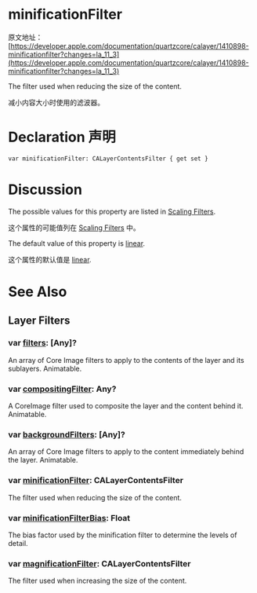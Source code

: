 # minificationFilter

原文地址：[https://developer.apple.com/documentation/quartzcore/calayer/1410898-minificationfilter?changes=la_11_3](https://developer.apple.com/documentation/quartzcore/calayer/1410898-minificationfilter?changes=la_11_3)

The filter used when reducing the size of the content.

减小内容大小时使用的滤波器。

# Declaration 声明

`var minificationFilter: CALayerContentsFilter { get set }`

# Discussion

The possible values for this property are listed in [Scaling Filters](https://developer.apple.com/documentation/quartzcore/calayer/scaling_filters?changes=la_11_3).

这个属性的可能值列在 [Scaling Filters](./Scaling%20Filters.md) 中。

The default value of this property is [linear](https://developer.apple.com/documentation/quartzcore/calayercontentsfilter/1410850-linear?changes=la_11_3).

这个属性的默认值是 [linear](./Scaling%20Filters.md).

# See Also

## Layer Filters

### var [filters](https://developer.apple.com/documentation/quartzcore/calayer/1410901-filters?changes=la_11_3): [Any]?

An array of Core Image filters to apply to the contents of the layer and its sublayers. Animatable.

### var [compositingFilter](https://developer.apple.com/documentation/quartzcore/calayer/1410748-compositingfilter?changes=la_11_3): Any?

A CoreImage filter used to composite the layer and the content behind it. Animatable.

### var [backgroundFilters](https://developer.apple.com/documentation/quartzcore/calayer/1410827-backgroundfilters?changes=la_11_3): [Any]?

An array of Core Image filters to apply to the content immediately behind the layer. Animatable.

### var [minificationFilter](https://developer.apple.com/documentation/quartzcore/calayer/1410898-minificationfilter?changes=la_11_3): CALayerContentsFilter

The filter used when reducing the size of the content.

### var [minificationFilterBias](https://developer.apple.com/documentation/quartzcore/calayer/1410775-minificationfilterbias?changes=la_11_3): Float

The bias factor used by the minification filter to determine the levels of detail.

### var [magnificationFilter](https://developer.apple.com/documentation/quartzcore/calayer/1410907-magnificationfilter?changes=la_11_3): CALayerContentsFilter
The filter used when increasing the size of the content.